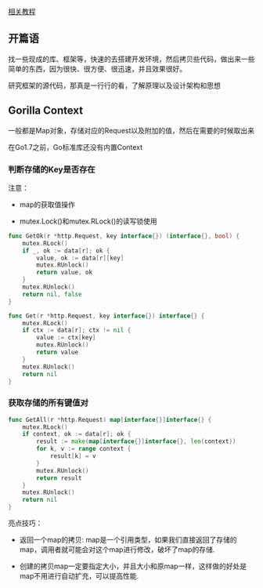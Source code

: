 [相关教程](https://mp.weixin.qq.com/mp/appmsgalbum?action=getalbum&__biz=MzI3MjU4Njk3Ng==&scene=24&album_id=1368991005374234626&count=3#wechat_redirect)

## 开篇语

找一些现成的库、框架等，快速的去搭建开发环境，然后拷贝些代码，做出来一些简单的东西，因为很快、很方便、很迅速，并且效果很好。

研究框架的源代码，那真是一行行的看，了解原理以及设计架构和思想

## Gorilla Context

一般都是Map对象，存储对应的Request以及附加的值，然后在需要的时候取出来

在Go1.7之前，Go标准库还没有内置Context

### 判断存储的Key是否存在

注意：

- map的获取值操作
  
- mutex.Lock()和mutex.RLock()的读写锁使用
  

```go
func GetOk(r *http.Request, key interface{}) (interface{}, bool) {
    mutex.RLock()
    if _, ok := data[r]; ok {
        value, ok := data[r][key]
        mutex.RUnlock()        
        return value, ok
    }
    mutex.RUnlock()
    return nil, false
}

func Get(r *http.Request, key interface{}) interface{} {
    mutex.RLock()
    if ctx := data[r]; ctx != nil {
        value := ctx[key]
        mutex.RUnlock()        
        return value
    }
    mutex.RUnlock()
    return nil
}
```

### 获取存储的所有键值对

```go
func GetAll(r *http.Request) map[interface{}]interface{} {
    mutex.RLock()
    if context, ok := data[r]; ok {
        result := make(map[interface{}]interface{}, len(context))
        for k, v := range context {
            result[k] = v
        }
        mutex.RUnlock()        
        return result
    }
    mutex.RUnlock()    
    return nil
}
```

亮点技巧：

- 返回一个map的拷贝: map是一个引用类型，如果我们直接返回了存储的map，调用者就可能会对这个map进行修改，破坏了map的存储.
  
- 创建的拷贝map一定要指定大小，并且大小和原map一样，这样做的好处是map不用进行自动扩充，可以提高性能.